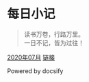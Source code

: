 # 每日小记

> 读书万卷，行路万里。  
>一日不记，皆为过往！

[2020年07月](./docs/202007rw.md)
[链接](./docs/links.md)

Powered by docsify

